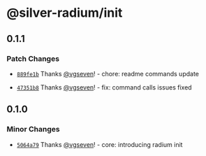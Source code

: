 # @silver-radium/init

## 0.1.1

### Patch Changes

- [`889fe1b`](https://github.com/silver-radium/init/commit/889fe1bbfe2bbafea9b39510176e3f9ef1ddc20d) Thanks [@vgseven](https://github.com/vgseven)! - chore: readme commands update

- [`47351b8`](https://github.com/silver-radium/init/commit/47351b8904eaf0dd730b02abd1fe396971a67988) Thanks [@vgseven](https://github.com/vgseven)! - fix: command calls issues fixed

## 0.1.0

### Minor Changes

- [`5064a79`](https://github.com/silver-radium/init/commit/5064a793a8e1b9b6bfea1d57088abdf1e5439b4d) Thanks [@vgseven](https://github.com/vgseven)! - core: introducing radium init
